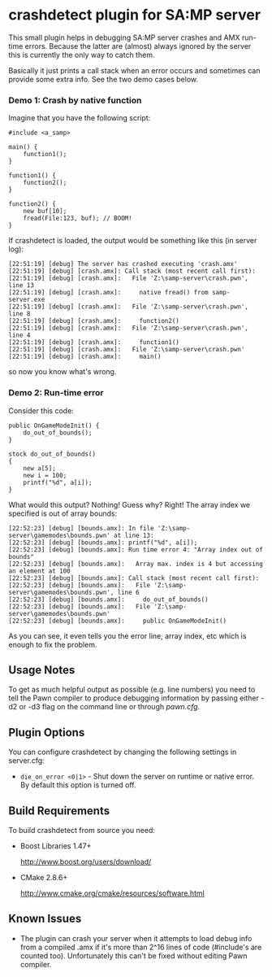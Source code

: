 crashdetect plugin for SA:MP server
===================================

This small plugin helps in debugging SA:MP server crashes and AMX run-time errors. Because the latter are (almost) always
ignored by the server this is currently the only way to catch them.

Basically it just prints a call stack when an error occurs and sometimes can provide some extra info. See the two
demo cases below.

### Demo 1: Crash by native function ###

Imagine that you have the following script:

	#include <a_samp>

	main() {
		function1();
  	}

	function1() {
		function2();
	}

	function2() {
		new buf[10];
		fread(File:123, buf); // BOOM!
	}

If crashdetect is loaded, the output would be something like this (in server log):

	[22:51:19] [debug] The server has crashed executing 'crash.amx'
	[22:51:19] [debug] [crash.amx]: Call stack (most recent call first):
	[22:51:19] [debug] [crash.amx]:   File 'Z:\samp-server\crash.pwn', line 13
	[22:51:19] [debug] [crash.amx]:     native fread() from samp-server.exe
	[22:51:19] [debug] [crash.amx]:   File 'Z:\samp-server\crash.pwn', line 8
	[22:51:19] [debug] [crash.amx]:     function2()
	[22:51:19] [debug] [crash.amx]:   File 'Z:\samp-server\crash.pwn', line 4
	[22:51:19] [debug] [crash.amx]:     function1()
	[22:51:19] [debug] [crash.amx]:   File 'Z:\samp-server\crash.pwn'
	[22:51:19] [debug] [crash.amx]:     main()

so now you know what's wrong.


### Demo 2: Run-time error ###

Consider this code:

	public OnGameModeInit() {
		do_out_of_bounds();
	}

	stock do_out_of_bounds()
	{
		new a[5];
		new i = 100;
		printf("%d", a[i]);
 	}

What would this output? Nothing! Guess why? Right! The array index we specified is out of array bounds:

	[22:52:23] [debug] [bounds.amx]: In file 'Z:\samp-server\gamemodes\bounds.pwn' at line 13:
	[22:52:23] [debug] [bounds.amx]: printf("%d", a[i]);
	[22:52:23] [debug] [bounds.amx]: Run time error 4: "Array index out of bounds"
	[22:52:23] [debug] [bounds.amx]:   Array max. index is 4 but accessing an element at 100
	[22:52:23] [debug] [bounds.amx]: Call stack (most recent call first):
	[22:52:23] [debug] [bounds.amx]:   File 'Z:\samp-server\gamemodes\bounds.pwn', line 6
	[22:52:23] [debug] [bounds.amx]:     do_out_of_bounds()
	[22:52:23] [debug] [bounds.amx]:   File 'Z:\samp-server\gamemodes\bounds.pwn'
	[22:52:23] [debug] [bounds.amx]:     public OnGameModeInit()

As you can see, it even tells you the error line, array index, etc which is enough to fix the problem.

Usage Notes
-----------

To get as much helpful output as possible (e.g. line numbers) you need to tell the Pawn compiler to 
produce debugging information by passing either -d2 or -d3 flag on the command line or through *pawn.cfg*.

Plugin Options
--------------

You can configure crashdetect by changing the following settings in server.cfg:

*	`die_on_error <0|1>` - Shut down the server on runtime or native error. 
	By default this option is turned off.

Build Requirements
------------------

To build crashdetect from source you need:

*	Boost Libraries 1.47+

	http://www.boost.org/users/download/

*	CMake 2.8.6+

	http://www.cmake.org/cmake/resources/software.html

Known Issues
------------

*	The plugin can crash your server when it attempts to load debug info from a compiled .amx
	if it's more than 2^16 lines of code (#include's are counted too). Unfortunately this can't be 
	fixed without editing Pawn compiler. 
